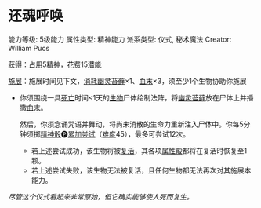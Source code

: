 # 还魂呼唤

能力等级: 5级能力
属性类型: 精神能力
派系类型: 仪式, 秘术魔法
Creator: William Pucs

<aside>

[获得](https://www.notion.so/1b3d619a067b8027ba38e2c1caf9d84b?pvs=21)：[占用](https://www.notion.so/1b3d619a067b8028a794de6ceed96ec0?pvs=21)5[精神](https://www.notion.so/1b3d619a067b800a8da5d96dd60be2b1?pvs=21)，花费15[潜能](https://www.notion.so/1b3d619a067b80c2bdb4c721adc30021?pvs=21)

</aside>

<aside>

[施展](https://www.notion.so/1b3d619a067b80f38dccf027f026b32f?pvs=21)：施展时间见下文，[消耗](https://www.notion.so/1b3d619a067b80789d16e44120e1be39?pvs=21)[幽灵苔藓](https://www.notion.so/1bad619a067b80f590adf80bce15489e?pvs=21)×1、[血末](https://www.notion.so/1b8d619a067b80c48b45c3b4c9da36e7?pvs=21)×3，须至少1个生物协助你施展

- 你须围绕一具[死亡](https://www.notion.so/1b4d619a067b809988d9f10a205eb317?pvs=21)时间<1天的[生物](https://www.notion.so/1b3d619a067b80d0bbe1d113bf20ff1f?pvs=21)尸体绘制法阵，将[幽灵苔藓](https://www.notion.so/1bad619a067b80f590adf80bce15489e?pvs=21)放在尸体上并播撒[血末](https://www.notion.so/1b8d619a067b80c48b45c3b4c9da36e7?pvs=21)。
    
    然后，你须念诵咒语并舞动，将尚未消散的生命力重新注入尸体中。你每5分钟须掷[精神骰](https://www.notion.so/1b3d619a067b80a8a9ffef3e0057db9d?pvs=21)🅟[累加尝试](https://www.notion.so/1b3d619a067b803aa44aee27ccd6ce77?pvs=21)（[难度](https://www.notion.so/1b3d619a067b80fbbc95dc0c033f5e3c?pvs=21)45），最多可尝试12次。
    
    - 若上述尝试成功，该生物将被[复活](https://www.notion.so/1b4d619a067b80a49b31fd9fe177878f?pvs=21)，其各项[属性骰](https://www.notion.so/1b3d619a067b80d2a1ebea63149d92fb?pvs=21)都将在复活时恢复至1颗。
    - 若上述尝试失败，该生物无法被复活，且任何生物都无法再次对其施展本能力。
</aside>

*尽管这个仪式看起来非常原始，但它确实能够使人死而复生。*